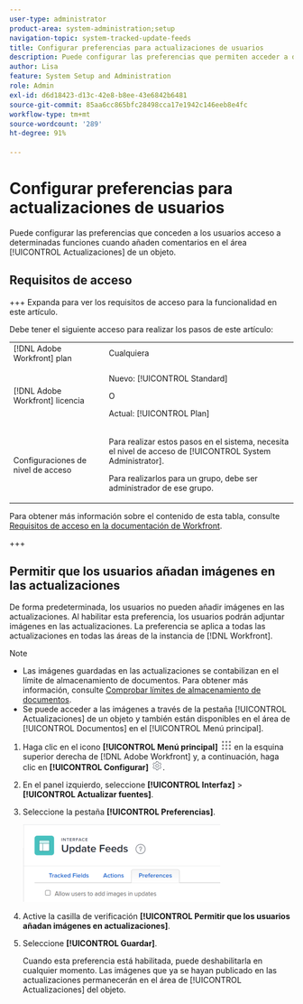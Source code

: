 ```yaml
---
user-type: administrator
product-area: system-administration;setup
navigation-topic: system-tracked-update-feeds
title: Configurar preferencias para actualizaciones de usuarios
description: Puede configurar las preferencias que permiten acceder a determinadas funciones cuando los usuarios añaden comentarios en el área [!UICONTROL Actualizaciones] de un objeto.
author: Lisa
feature: System Setup and Administration
role: Admin
exl-id: d6d18423-d13c-42e8-b8ee-43e6842b6481
source-git-commit: 85aa6cc865bfc28498cca17e1942c146eeb8e4fc
workflow-type: tm+mt
source-wordcount: '289'
ht-degree: 91%

---
```


# Configurar preferencias para actualizaciones de usuarios

Puede configurar las preferencias que conceden a los usuarios acceso a determinadas funciones cuando añaden comentarios en el área [!UICONTROL Actualizaciones] de un objeto.

## Requisitos de acceso

+++ Expanda para ver los requisitos de acceso para la funcionalidad en este artículo.

Debe tener el siguiente acceso para realizar los pasos de este artículo:

<table style="table-layout:auto"> 
 <col> 
 <col> 
 <tbody> 
  <tr> 
   <td role="rowheader">[!DNL Adobe Workfront] plan</td> 
   <td>Cualquiera</td> 
  </tr> 
  <tr> 
   <td role="rowheader">[!DNL Adobe Workfront] licencia</td> 
   <td><p>Nuevo: [!UICONTROL Standard]</p>
   O
   <p>Actual: [!UICONTROL Plan]</p>
   </td> 
  </tr>  
  <tr> 
   <td role="rowheader">Configuraciones de nivel de acceso</td> 
   <td><p>Para realizar estos pasos en el sistema, necesita el nivel de acceso de [!UICONTROL System Administrator].</p><p>Para realizarlos para un grupo, debe ser administrador de ese grupo.</p></td>
  </tr> 
 </tbody> 
</table>

Para obtener más información sobre el contenido de esta tabla, consulte [Requisitos de acceso en la documentación de Workfront](/help/quicksilver/administration-and-setup/add-users/access-levels-and-object-permissions/access-level-requirements-in-documentation.md).

+++

## Permitir que los usuarios añadan imágenes en las actualizaciones

De forma predeterminada, los usuarios no pueden añadir imágenes en las actualizaciones. Al habilitar esta preferencia, los usuarios podrán adjuntar imágenes en las actualizaciones. La preferencia se aplica a todas las actualizaciones en todas las áreas de la instancia de [!DNL Workfront].

>[!NOTE]
>
>* Las imágenes guardadas en las actualizaciones se contabilizan en el límite de almacenamiento de documentos. Para obtener más información, consulte [Comprobar límites de almacenamiento de documentos](../../../documents/managing-documents/check-document-storage.md).
>* Se puede acceder a las imágenes a través de la pestaña [!UICONTROL Actualizaciones] de un objeto y también están disponibles en el área de [!UICONTROL Documentos] en el [!UICONTROL Menú principal].
>

1. Haga clic en el icono **[!UICONTROL Menú principal]** ![Icono del menú principal](assets/main-menu-icon.png) en la esquina superior derecha de [!DNL Adobe Workfront] y, a continuación, haga clic en **[!UICONTROL Configurar]** ![Icono de configuración de engranajes](assets/gear-icon-settings.png).
1. En el panel izquierdo, seleccione **[!UICONTROL Interfaz]** > **[!UICONTROL Actualizar fuentes]**.
1. Seleccione la pestaña **[!UICONTROL Preferencias]**.

   ![Preferencias de usuario para actualizar fuentes](assets/updatefeeds-preferences-350x137.png)

1. Active la casilla de verificación **[!UICONTROL Permitir que los usuarios añadan imágenes en actualizaciones]**.
1. Seleccione **[!UICONTROL Guardar]**.

   Cuando esta preferencia está habilitada, puede deshabilitarla en cualquier momento. Las imágenes que ya se hayan publicado en las actualizaciones permanecerán en el área de [!UICONTROL Actualizaciones] del objeto.
